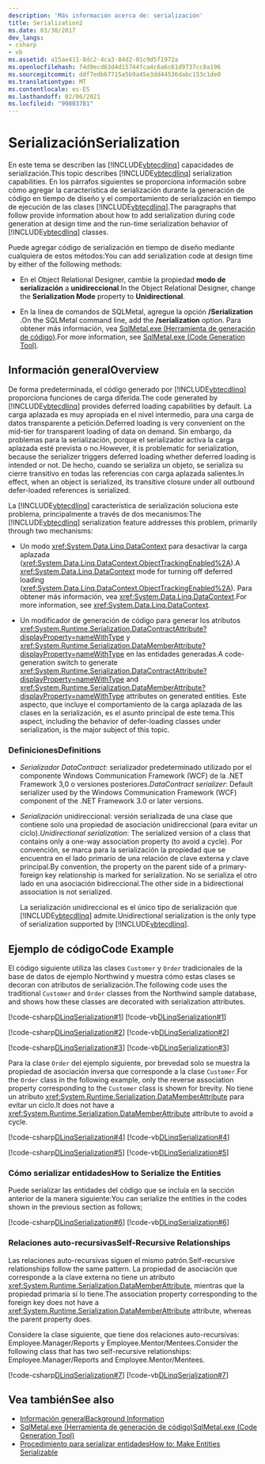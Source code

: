 ```yaml
---
description: 'Más información acerca de: serialización'
title: Serialization2
ms.date: 03/30/2017
dev_langs:
- csharp
- vb
ms.assetid: a15ae411-8dc2-4ca3-84d2-01c9d5f1972a
ms.openlocfilehash: f4d9ecd63d4d15744fca4c6a6c61d9737cc8a196
ms.sourcegitcommit: ddf7edb67715a5b9a45e3dd44536dabc153c1de0
ms.translationtype: MT
ms.contentlocale: es-ES
ms.lasthandoff: 02/06/2021
ms.locfileid: "99803781"
---
```

# <a name="serialization"></a><span data-ttu-id="7a46e-103">Serialización</span><span class="sxs-lookup"><span data-stu-id="7a46e-103">Serialization</span></span>

<span data-ttu-id="7a46e-104">En este tema se describen las [!INCLUDE[vbtecdlinq](../../../../../../includes/vbtecdlinq-md.md)] capacidades de serialización.</span><span class="sxs-lookup"><span data-stu-id="7a46e-104">This topic describes [!INCLUDE[vbtecdlinq](../../../../../../includes/vbtecdlinq-md.md)] serialization capabilities.</span></span> <span data-ttu-id="7a46e-105">En los párrafos siguientes se proporciona información sobre cómo agregar la característica de serialización durante la generación de código en tiempo de diseño y el comportamiento de serialización en tiempo de ejecución de las clases [!INCLUDE[vbtecdlinq](../../../../../../includes/vbtecdlinq-md.md)].</span><span class="sxs-lookup"><span data-stu-id="7a46e-105">The paragraphs that follow provide information about how to add serialization during code generation at design time and the run-time serialization behavior of [!INCLUDE[vbtecdlinq](../../../../../../includes/vbtecdlinq-md.md)] classes.</span></span>  
  
 <span data-ttu-id="7a46e-106">Puede agregar código de serialización en tiempo de diseño mediante cualquiera de estos métodos:</span><span class="sxs-lookup"><span data-stu-id="7a46e-106">You can add serialization code at design time by either of the following methods:</span></span>  
  
- <span data-ttu-id="7a46e-107">En el Object Relational Designer, cambie la propiedad **modo de serialización** a **unidireccional**.</span><span class="sxs-lookup"><span data-stu-id="7a46e-107">In the Object Relational Designer, change the **Serialization Mode** property to **Unidirectional**.</span></span>  
  
- <span data-ttu-id="7a46e-108">En la línea de comandos de SQLMetal, agregue la opción **/Serialization** .</span><span class="sxs-lookup"><span data-stu-id="7a46e-108">On the SQLMetal command line, add the **/serialization** option.</span></span> <span data-ttu-id="7a46e-109">Para obtener más información, vea [SqlMetal.exe (Herramienta de generación de código)](../../../../tools/sqlmetal-exe-code-generation-tool.md).</span><span class="sxs-lookup"><span data-stu-id="7a46e-109">For more information, see [SqlMetal.exe (Code Generation Tool)](../../../../tools/sqlmetal-exe-code-generation-tool.md).</span></span>  
  
## <a name="overview"></a><span data-ttu-id="7a46e-110">Información general</span><span class="sxs-lookup"><span data-stu-id="7a46e-110">Overview</span></span>  

 <span data-ttu-id="7a46e-111">De forma predeterminada, el código generado por [!INCLUDE[vbtecdlinq](../../../../../../includes/vbtecdlinq-md.md)] proporciona funciones de carga diferida.</span><span class="sxs-lookup"><span data-stu-id="7a46e-111">The code generated by [!INCLUDE[vbtecdlinq](../../../../../../includes/vbtecdlinq-md.md)] provides deferred loading capabilities by default.</span></span> <span data-ttu-id="7a46e-112">La carga aplazada es muy apropiada en el nivel intermedio, para una carga de datos transparente a petición.</span><span class="sxs-lookup"><span data-stu-id="7a46e-112">Deferred loading is very convenient on the mid-tier for transparent loading of data on demand.</span></span> <span data-ttu-id="7a46e-113">Sin embargo, da problemas para la serialización, porque el serializador activa la carga aplazada esté prevista o no.</span><span class="sxs-lookup"><span data-stu-id="7a46e-113">However, it is problematic for serialization, because the serializer triggers deferred loading whether deferred loading is intended or not.</span></span> <span data-ttu-id="7a46e-114">De hecho, cuando se serializa un objeto, se serializa su cierre transitivo en todas las referencias con carga aplazada salientes.</span><span class="sxs-lookup"><span data-stu-id="7a46e-114">In effect, when an object is serialized, its transitive closure under all outbound defer-loaded references is serialized.</span></span>  
  
 <span data-ttu-id="7a46e-115">La [!INCLUDE[vbtecdlinq](../../../../../../includes/vbtecdlinq-md.md)] característica de serialización soluciona este problema, principalmente a través de dos mecanismos:</span><span class="sxs-lookup"><span data-stu-id="7a46e-115">The [!INCLUDE[vbtecdlinq](../../../../../../includes/vbtecdlinq-md.md)] serialization feature addresses this problem, primarily through two mechanisms:</span></span>  
  
- <span data-ttu-id="7a46e-116">Un modo <xref:System.Data.Linq.DataContext> para desactivar la carga aplazada (<xref:System.Data.Linq.DataContext.ObjectTrackingEnabled%2A>).</span><span class="sxs-lookup"><span data-stu-id="7a46e-116">A <xref:System.Data.Linq.DataContext> mode for turning off deferred loading (<xref:System.Data.Linq.DataContext.ObjectTrackingEnabled%2A>).</span></span> <span data-ttu-id="7a46e-117">Para obtener más información, vea <xref:System.Data.Linq.DataContext>.</span><span class="sxs-lookup"><span data-stu-id="7a46e-117">For more information, see <xref:System.Data.Linq.DataContext>.</span></span>  
  
- <span data-ttu-id="7a46e-118">Un modificador de generación de código para generar los atributos <xref:System.Runtime.Serialization.DataContractAttribute?displayProperty=nameWithType> y <xref:System.Runtime.Serialization.DataMemberAttribute?displayProperty=nameWithType> en las entidades generadas.</span><span class="sxs-lookup"><span data-stu-id="7a46e-118">A code-generation switch to generate <xref:System.Runtime.Serialization.DataContractAttribute?displayProperty=nameWithType> and <xref:System.Runtime.Serialization.DataMemberAttribute?displayProperty=nameWithType> attributes on generated entities.</span></span> <span data-ttu-id="7a46e-119">Este aspecto, que incluye el comportamiento de la carga aplazada de las clases en la serialización, es el asunto principal de este tema.</span><span class="sxs-lookup"><span data-stu-id="7a46e-119">This aspect, including the behavior of defer-loading classes under serialization, is the major subject of this topic.</span></span>  
  
### <a name="definitions"></a><span data-ttu-id="7a46e-120">Definiciones</span><span class="sxs-lookup"><span data-stu-id="7a46e-120">Definitions</span></span>  
  
- <span data-ttu-id="7a46e-121">*Serializador DataContract*: serializador predeterminado utilizado por el componente Windows Communication Framework (WCF) de la .NET Framework 3,0 o versiones posteriores.</span><span class="sxs-lookup"><span data-stu-id="7a46e-121">*DataContract serializer*: Default serializer used by the Windows Communication Framework (WCF) component of the .NET Framework 3.0 or later versions.</span></span>  
  
- <span data-ttu-id="7a46e-122">*Serialización* unidireccional: versión serializada de una clase que contiene solo una propiedad de asociación unidireccional (para evitar un ciclo).</span><span class="sxs-lookup"><span data-stu-id="7a46e-122">*Unidirectional serialization*: The serialized version of a class that contains only a one-way association property (to avoid a cycle).</span></span> <span data-ttu-id="7a46e-123">Por convención, se marca para la serialización la propiedad que se encuentra en el lado primario de una relación de clave externa y clave principal.</span><span class="sxs-lookup"><span data-stu-id="7a46e-123">By convention, the property on the parent side of a primary-foreign key relationship is marked for serialization.</span></span> <span data-ttu-id="7a46e-124">No se serializa el otro lado en una asociación bidireccional.</span><span class="sxs-lookup"><span data-stu-id="7a46e-124">The other side in a bidirectional association is not serialized.</span></span>  
  
     <span data-ttu-id="7a46e-125">La serialización unidireccional es el único tipo de serialización que [!INCLUDE[vbtecdlinq](../../../../../../includes/vbtecdlinq-md.md)] admite.</span><span class="sxs-lookup"><span data-stu-id="7a46e-125">Unidirectional serialization is the only type of serialization supported by [!INCLUDE[vbtecdlinq](../../../../../../includes/vbtecdlinq-md.md)].</span></span>  
  
## <a name="code-example"></a><span data-ttu-id="7a46e-126">Ejemplo de código</span><span class="sxs-lookup"><span data-stu-id="7a46e-126">Code Example</span></span>  

 <span data-ttu-id="7a46e-127">El código siguiente utiliza las clases `Customer` y `Order` tradicionales de la base de datos de ejemplo Northwind y muestra cómo estas clases se decoran con atributos de serialización.</span><span class="sxs-lookup"><span data-stu-id="7a46e-127">The following code uses the traditional `Customer` and `Order` classes from the Northwind sample database, and shows how these classes are decorated with serialization attributes.</span></span>  
  
 [!code-csharp[DLinqSerialization#1](../../../../../../samples/snippets/csharp/VS_Snippets_Data/DLinqSerialization/cs/northwind-ser.cs#1)]
 [!code-vb[DLinqSerialization#1](../../../../../../samples/snippets/visualbasic/VS_Snippets_Data/DLinqSerialization/vb/northwind-ser.vb#1)]  
  
 [!code-csharp[DLinqSerialization#2](../../../../../../samples/snippets/csharp/VS_Snippets_Data/DLinqSerialization/cs/northwind-ser.cs#2)]
 [!code-vb[DLinqSerialization#2](../../../../../../samples/snippets/visualbasic/VS_Snippets_Data/DLinqSerialization/vb/northwind-ser.vb#2)]  
  
 [!code-csharp[DLinqSerialization#3](../../../../../../samples/snippets/csharp/VS_Snippets_Data/DLinqSerialization/cs/northwind-ser.cs#3)]
 [!code-vb[DLinqSerialization#3](../../../../../../samples/snippets/visualbasic/VS_Snippets_Data/DLinqSerialization/vb/northwind-ser.vb#3)]  
  
 <span data-ttu-id="7a46e-128">Para la clase `Order` del ejemplo siguiente, por brevedad solo se muestra la propiedad de asociación inversa que corresponde a la clase `Customer`.</span><span class="sxs-lookup"><span data-stu-id="7a46e-128">For the `Order` class in the following example, only the reverse association property corresponding to the `Customer` class is shown for brevity.</span></span> <span data-ttu-id="7a46e-129">No tiene un atributo <xref:System.Runtime.Serialization.DataMemberAttribute> para evitar un ciclo.</span><span class="sxs-lookup"><span data-stu-id="7a46e-129">It does not have a <xref:System.Runtime.Serialization.DataMemberAttribute> attribute to avoid a cycle.</span></span>  
  
 [!code-csharp[DLinqSerialization#4](../../../../../../samples/snippets/csharp/VS_Snippets_Data/DLinqSerialization/cs/northwind-ser.cs#4)]
 [!code-vb[DLinqSerialization#4](../../../../../../samples/snippets/visualbasic/VS_Snippets_Data/DLinqSerialization/vb/northwind-ser.vb#4)]  
  
 [!code-csharp[DLinqSerialization#5](../../../../../../samples/snippets/csharp/VS_Snippets_Data/DLinqSerialization/cs/northwind-ser.cs#5)]
 [!code-vb[DLinqSerialization#5](../../../../../../samples/snippets/visualbasic/VS_Snippets_Data/DLinqSerialization/vb/northwind-ser.vb#5)]  
  
### <a name="how-to-serialize-the-entities"></a><span data-ttu-id="7a46e-130">Cómo serializar entidades</span><span class="sxs-lookup"><span data-stu-id="7a46e-130">How to Serialize the Entities</span></span>  

 <span data-ttu-id="7a46e-131">Puede serializar las entidades del código que se incluía en la sección anterior de la manera siguiente:</span><span class="sxs-lookup"><span data-stu-id="7a46e-131">You can serialize the entities in the codes shown in the previous section as follows;</span></span>  
  
 [!code-csharp[DLinqSerialization#6](../../../../../../samples/snippets/csharp/VS_Snippets_Data/DLinqSerialization/cs/Program.cs#6)]
 [!code-vb[DLinqSerialization#6](../../../../../../samples/snippets/visualbasic/VS_Snippets_Data/DLinqSerialization/vb/Module1.vb#6)]  
  
### <a name="self-recursive-relationships"></a><span data-ttu-id="7a46e-132">Relaciones auto-recursivas</span><span class="sxs-lookup"><span data-stu-id="7a46e-132">Self-Recursive Relationships</span></span>  

 <span data-ttu-id="7a46e-133">Las relaciones auto-recursivas siguen el mismo patrón.</span><span class="sxs-lookup"><span data-stu-id="7a46e-133">Self-recursive relationships follow the same pattern.</span></span> <span data-ttu-id="7a46e-134">La propiedad de asociación que corresponde a la clave externa no tiene un atributo <xref:System.Runtime.Serialization.DataMemberAttribute>, mientras que la propiedad primaria sí lo tiene.</span><span class="sxs-lookup"><span data-stu-id="7a46e-134">The association property corresponding to the foreign key does not have a <xref:System.Runtime.Serialization.DataMemberAttribute> attribute, whereas the parent property does.</span></span>  
  
 <span data-ttu-id="7a46e-135">Considere la clase siguiente, que tiene dos relaciones auto-recursivas: Employee.Manager/Reports y Employee.Mentor/Mentees.</span><span class="sxs-lookup"><span data-stu-id="7a46e-135">Consider the following class that has two self-recursive relationships: Employee.Manager/Reports and Employee.Mentor/Mentees.</span></span>  
  
 [!code-csharp[DLinqSerialization#7](../../../../../../samples/snippets/csharp/VS_Snippets_Data/DLinqSerialization/cs/northwind-ser.cs#7)]
 [!code-vb[DLinqSerialization#7](../../../../../../samples/snippets/visualbasic/VS_Snippets_Data/DLinqSerialization/vb/northwind-ser.vb#7)]  
  
## <a name="see-also"></a><span data-ttu-id="7a46e-136">Vea también</span><span class="sxs-lookup"><span data-stu-id="7a46e-136">See also</span></span>

- [<span data-ttu-id="7a46e-137">Información general</span><span class="sxs-lookup"><span data-stu-id="7a46e-137">Background Information</span></span>](background-information.md)
- [<span data-ttu-id="7a46e-138">SqlMetal.exe (Herramienta de generación de código)</span><span class="sxs-lookup"><span data-stu-id="7a46e-138">SqlMetal.exe (Code Generation Tool)</span></span>](../../../../tools/sqlmetal-exe-code-generation-tool.md)
- [<span data-ttu-id="7a46e-139">Procedimiento para serializar entidades</span><span class="sxs-lookup"><span data-stu-id="7a46e-139">How to: Make Entities Serializable</span></span>](how-to-make-entities-serializable.md)
